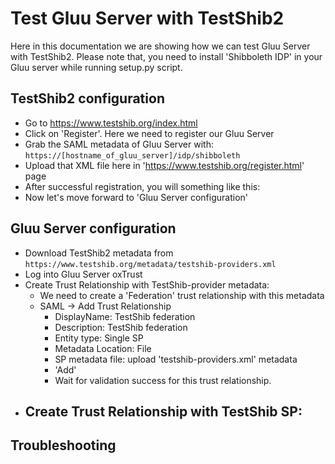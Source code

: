 # Test Gluu Server with TestShib2

Here in this documentation we are showing how we can test Gluu Server with TestShib2. 
Please note that, you need to install 'Shibboleth IDP' in your Gluu server while running setup.py script. 

## TestShib2 configuration

 - Go to https://www.testshib.org/index.html
 - Click on 'Register'. Here we need to register our Gluu Server
 - Grab the SAML metadata of Gluu Server with: `https://[hostname_of_gluu_server]/idp/shibboleth`
 - Upload that XML file here in 'https://www.testshib.org/register.html' page
 - After successful registration, you will something like this: 
 - Now let's move forward to 'Gluu Server configuration' 
 
## Gluu Server configuration

 - Download TestShib2 metadata from `https://www.testshib.org/metadata/testshib-providers.xml`
 - Log into Gluu Server oxTrust 
 - Create Trust Relationship with TestShib-provider metadata: 
   - We need to create a 'Federation' trust relationship with this metadata
   - SAML -> Add Trust Relationship
     - DisplayName: TestShib federation
     - Description: TestShib federation
     - Entity type: Single SP
     - Metadata Location: File
     - SP metadata file: upload 'testshib-providers.xml' metadata
     - 'Add'
     - Wait for validation success for this trust relationship. 
 - Create Trust Relationship with TestShib SP: 
   - 

## Troubleshooting

